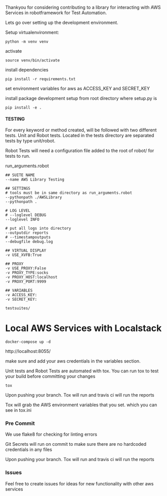 Thankyou for considering contributing to a library for interacting with AWS Services in robotframework for Test Automation.


Lets go over setting up the development environment.


Setup virtualenvironment:
```
python -m venv venv
```

activate
```
source venv/bin/activate
```

install dependencies
```
pip install -r requirements.txt
```

set environment variables for aws as ACCESS_KEY and SECRET_KEY


install package development setup from root directory where setup.py is
```
pip install -e .
```

####  TESTING

For every keyword or method created, will be followed with two different tests. Unit and Robot tests.
Located in the tests directory are separated tests by type unit/robot.

Robot Tests will need a configuration file added to the root of robot/ for tests to run.

run_arguments.robot
```
## SUITE NAME
--name AWS Library Testing

## SETTINGS
# tools must be in same directory as run_arguments.robot
--pythonpath ./AWSLibrary
--pythonpath .

# LOG LEVEL
# --loglevel DEBUG
--loglevel INFO

# put all logs into directory
--outputdir reports
# --timestampoutputs
--debugfile debug.log

## VIRTUAL DISPLAY
-v USE_XVFB:True

## PROXY
-v USE_PROXY:False
-v PROXY_TYPE:socks
-v PROXY_HOST:localhost
-v PROXY_PORT:9999

## VARIABLES
-v ACCESS_KEY:
-v SECRET_KEY:

testsuites/
```


# Local AWS Services with Localstack

```
docker-compose up -d

```

http://localhost:8055/

make sure and add your aws credentials in the variables section.


Unit tests and Robot Tests are automated with tox. You can run tox to test your build before committing your changes
```
tox
```

Upon pushing your branch. Tox will run and travis ci will run the reports

Tox will grab the AWS environment variables that you set. which you can see in tox.ini


### Pre Commit

We use flake8 for checking for linting errors

Git Secrets will run on commit to make sure there are no hardcoded credentials in any files

Upon pushing your branch. Tox will run and travis ci will run the reports


### Issues
Feel free to create issues for ideas for new functionality with other aws services